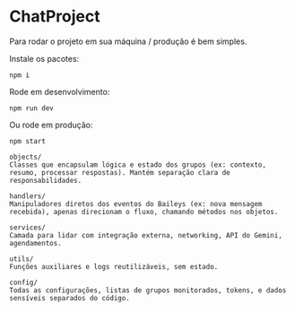 # ChatProject
 
Para rodar o projeto em sua máquina / produção é bem simples.

Instale os pacotes:
```
npm i
```
Rode em desenvolvimento:
```
npm run dev
```
Ou rode em produção:
```
npm start
```

    objects/
    Classes que encapsulam lógica e estado dos grupos (ex: contexto, resumo, processar respostas). Mantém separação clara de responsabilidades.

    handlers/
    Manipuladores diretos dos eventos do Baileys (ex: nova mensagem recebida), apenas direcionam o fluxo, chamando métodos nos objetos.

    services/
    Camada para lidar com integração externa, networking, API do Gemini, agendamentos.

    utils/
    Funções auxiliares e logs reutilizáveis, sem estado.

    config/
    Todas as configurações, listas de grupos monitorados, tokens, e dados sensíveis separados do código.
